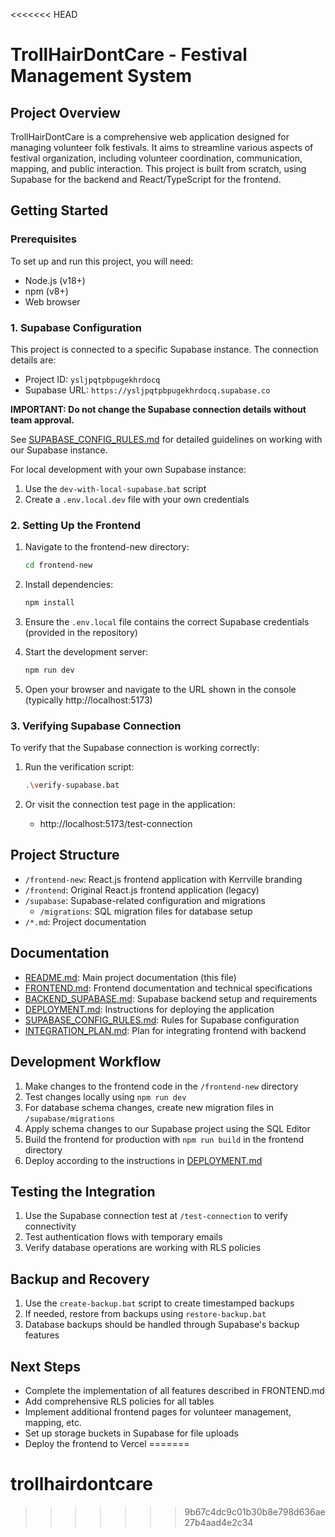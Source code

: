 <<<<<<< HEAD
# TrollHairDontCare - Festival Management System

## Project Overview

TrollHairDontCare is a comprehensive web application designed for managing volunteer folk festivals. It aims to streamline various aspects of festival organization, including volunteer coordination, communication, mapping, and public interaction. This project is built from scratch, using Supabase for the backend and React/TypeScript for the frontend.

## Getting Started

### Prerequisites

To set up and run this project, you will need:

- Node.js (v18+)
- npm (v8+)
- Web browser

### 1. Supabase Configuration

This project is connected to a specific Supabase instance. The connection details are:

- Project ID: `ysljpqtpbpugekhrdocq`
- Supabase URL: `https://ysljpqtpbpugekhrdocq.supabase.co`

**IMPORTANT: Do not change the Supabase connection details without team approval.** 

See [SUPABASE_CONFIG_RULES.md](./SUPABASE_CONFIG_RULES.md) for detailed guidelines on working with our Supabase instance.

For local development with your own Supabase instance:
1. Use the `dev-with-local-supabase.bat` script
2. Create a `.env.local.dev` file with your own credentials

### 2. Setting Up the Frontend

1. Navigate to the frontend-new directory:
   ```bash
   cd frontend-new
   ```

2. Install dependencies:
   ```bash
   npm install
   ```

3. Ensure the `.env.local` file contains the correct Supabase credentials (provided in the repository)

4. Start the development server:
   ```bash
   npm run dev
   ```

5. Open your browser and navigate to the URL shown in the console (typically http://localhost:5173)

### 3. Verifying Supabase Connection

To verify that the Supabase connection is working correctly:

1. Run the verification script:
   ```bash
   .\verify-supabase.bat
   ```

2. Or visit the connection test page in the application:
   - http://localhost:5173/test-connection

## Project Structure

- `/frontend-new`: React.js frontend application with Kerrville branding
- `/frontend`: Original React.js frontend application (legacy)
- `/supabase`: Supabase-related configuration and migrations
  - `/migrations`: SQL migration files for database setup
- `/*.md`: Project documentation

## Documentation

- [README.md](./README.md): Main project documentation (this file)
- [FRONTEND.md](./FRONTEND.md): Frontend documentation and technical specifications
- [BACKEND_SUPABASE.md](./BACKEND_SUPABASE.md): Supabase backend setup and requirements
- [DEPLOYMENT.md](./DEPLOYMENT.md): Instructions for deploying the application
- [SUPABASE_CONFIG_RULES.md](./SUPABASE_CONFIG_RULES.md): Rules for Supabase configuration
- [INTEGRATION_PLAN.md](./INTEGRATION_PLAN.md): Plan for integrating frontend with backend

## Development Workflow

1. Make changes to the frontend code in the `/frontend-new` directory
2. Test changes locally using `npm run dev`
3. For database schema changes, create new migration files in `/supabase/migrations`
4. Apply schema changes to our Supabase project using the SQL Editor
5. Build the frontend for production with `npm run build` in the frontend directory
6. Deploy according to the instructions in [DEPLOYMENT.md](./DEPLOYMENT.md)

## Testing the Integration

1. Use the Supabase connection test at `/test-connection` to verify connectivity
2. Test authentication flows with temporary emails
3. Verify database operations are working with RLS policies

## Backup and Recovery

1. Use the `create-backup.bat` script to create timestamped backups
2. If needed, restore from backups using `restore-backup.bat`
3. Database backups should be handled through Supabase's backup features

## Next Steps

- Complete the implementation of all features described in FRONTEND.md
- Add comprehensive RLS policies for all tables
- Implement additional frontend pages for volunteer management, mapping, etc.
- Set up storage buckets in Supabase for file uploads
- Deploy the frontend to Vercel 
=======
# trollhairdontcare
>>>>>>> 9b67c4dc9c01b30b8e798d636ae27b4aad4e2c34
